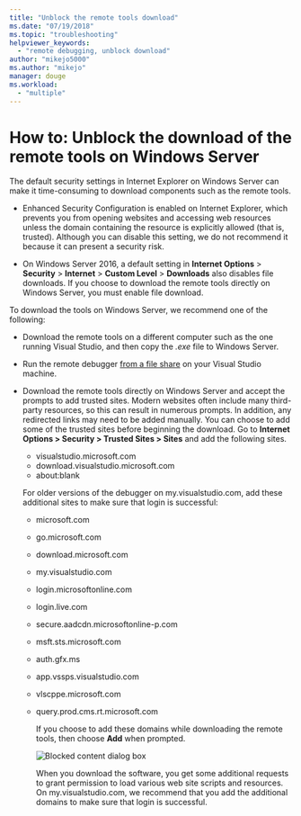 ```yaml
---
title: "Unblock the remote tools download"
ms.date: "07/19/2018"
ms.topic: "troubleshooting"
helpviewer_keywords:
  - "remote debugging, unblock download"
author: "mikejo5000"
ms.author: "mikejo"
manager: douge
ms.workload:
  - "multiple"
---
```

# How to: Unblock the download of the remote tools on Windows Server

The default security settings in Internet Explorer on Windows Server can make it time-consuming to download components such as the remote tools.

* Enhanced Security Configuration is enabled on Internet Explorer, which prevents you from opening websites and accessing web resources unless the domain containing the resource is explicitly allowed (that is, trusted). Although you can disable this setting, we do not recommend it because it can present a security risk.

* On Windows Server 2016, a default setting in **Internet Options** > **Security** > **Internet** > **Custom Level** > **Downloads** also disables file downloads. If you choose to download the remote tools directly on Windows Server, you must enable file download.

To download the tools on Windows Server, we recommend one of the following:

* Download the remote tools on a different computer such as the one running Visual Studio, and then copy the *.exe* file to Windows Server.

* Run the remote debugger [from a file share](../debugger/remote-debugging.md#fileshare_msvsmon) on your Visual Studio machine.

* Download the remote tools directly on Windows Server and accept the prompts to add trusted sites. Modern websites often include many third-party resources, so this can result in numerous prompts. In addition, any redirected links may need to be added manually. You can choose to add some of the trusted sites before beginning the download. Go to **Internet Options > Security > Trusted Sites > Sites** and add the following sites.

  * visualstudio.microsoft.com
  * download.visualstudio.microsoft.com
  * about:blank

  For older versions of the debugger on my.visualstudio.com, add these additional sites to make sure that login is successful:

  * microsoft.com
  * go.microsoft.com
  * download.microsoft.com
  * my.visualstudio.com
  * login.microsoftonline.com
  * login.live.com
  * secure.aadcdn.microsoftonline-p.com
  * msft.sts.microsoft.com
  * auth.gfx.ms
  * app.vssps.visualstudio.com
  * vlscppe.microsoft.com
  * query.prod.cms.rt.microsoft.com

    If you choose to add these domains while downloading the remote tools, then choose **Add** when prompted.

    ![Blocked content dialog box](../debugger/media/remotedbg-blocked-content.png)

    When you download the software, you get some additional requests to grant permission to load various web site scripts and resources. On my.visualstudio.com, we recommend that you add the additional domains to make sure that login is successful.